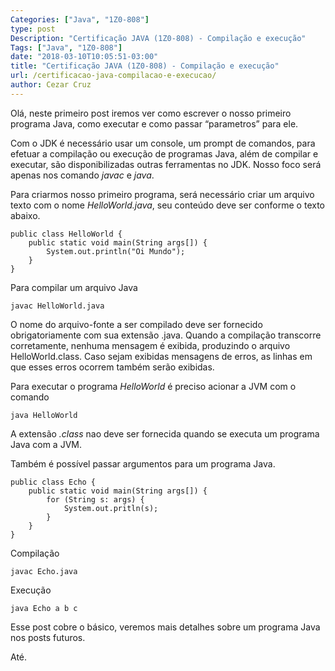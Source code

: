 ```yaml
---
Categories: ["Java", "1Z0-808"]
type: post
Description: "Certificação JAVA (1Z0-808) - Compilação e execução"
Tags: ["Java", "1Z0-808"]
date: "2018-03-10T10:05:51-03:00"
title: "Certificação JAVA (1Z0-808) - Compilação e execução"
url: /certificacao-java-compilacao-e-execucao/
author: Cezar Cruz
---
```


Olá,
neste primeiro post iremos ver como escrever o nosso primeiro programa Java, como executar e como passar “parametros” para ele.

Com o JDK é necessário usar um console, um prompt de comandos, para efetuar a compilação ou execução de programas Java, além de compilar e executar, são disponibilizadas outras ferramentas no JDK. Nosso foco será apenas nos comando *javac* e *java*.

Para criarmos nosso primeiro programa, será necessário criar um arquivo texto com o nome *HelloWorld.java*, seu conteúdo deve ser conforme o texto abaixo.

```
public class HelloWorld {
    public static void main(String args[]) {
        System.out.println("Oi Mundo");
    }
}
```

Para compilar um arquivo Java

```
javac HelloWorld.java
```

O nome do arquivo-fonte a ser compilado deve ser fornecido obrigatoriamente com sua extensão .java. Quando a compilação transcorre corretamente, nenhuma mensagem é exibida, produzindo o arquivo HelloWorld.class. Caso sejam exibidas mensagens de erros, as linhas em que esses erros ocorrem também serão exibidas.

Para executar o programa *HelloWorld* é preciso acionar a JVM com o comando

```
java HelloWorld
```

A extensão *.class* nao deve ser fornecida quando se executa um programa Java com a JVM.

Também é possível passar argumentos para um programa Java.

```
public class Echo {
    public static void main(String args[]) {
        for (String s: args) {
            System.out.pritln(s);
        }
    }
}
```

Compilação
```
javac Echo.java
```

Execução
```
java Echo a b c
```

Esse post cobre o básico, veremos mais detalhes sobre um programa Java nos posts futuros.

Até.
